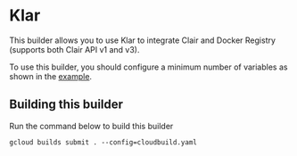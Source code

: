 # Klar
This builder allows you to use Klar to integrate Clair and Docker Registry (supports both Clair API v1 and v3).

To use this builder, you should configure a minimum number of variables as shown in the [example](./examples/cloudbuild.yaml). 

## Building this builder
Run the command below to build this builder

```
gcloud builds submit . --config=cloudbuild.yaml
```
